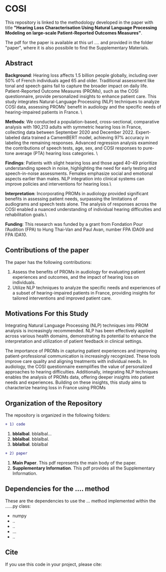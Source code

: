 # COSI
This repository is linked to the methodology developed in the paper with title **"Hearing Loss Characterisation Using Natural Language Processing Modeling on large-scale Patient-Reported Outcomes Measures"**.  

The pdf for the paper is available at this url .... and provided in the folder "paper", where it is also possibile to find the Supplementary Materials.

## **Abstract**

**Background**: Hearing loss affects 1.5 billion people globally, including over 50\% of French individuals aged 65 and older. Traditional assessment like tonal and speech gains fail to capture the broader impact on daily life. Patient-Reported Outcome Measures (PROMs), such as the COSI questionnaire, provide personalized insights to enhance patient care. This study integrates Natural-Language Processing (NLP) techniques to analyze COSI data, assessing PROMs' benefit in audiology and the specific needs of hearing-impaired patients in France. \\

**Methods**: We conducted a population-based, cross-sectional, comparative analysis with 190,213 adults with symmetric hearing loss in France, collecting data between September 2020 and December 2022. Expert-labeled data trained a CamemBERT model, achieving 97\% accuracy in labeling the remaining responses. Advanced regression analysis examined the contributions of speech tests, age, sex, and COSI responses to pure-tone average (PTA) hearing loss categories. \\

**Findings**: Patients with slight hearing loss and those aged 40-49 prioritize understanding speech in noise, highlighting the need for early testing and speech-in-noise assessments. Females emphasize social and emotional aspects earlier than males. NLP integration into clinical systems can improve policies and interventions for hearing loss.\\

**Interpretation**: Incorporating PROMs in audiology provided significant benefits in assessing patient needs, surpassing the limitations of audiograms and speech tests alone. The analysis of responses across the COSI enabled a nuanced understanding of individual hearing difficulties and rehabilitation goals.\\

**Funding**: This research was funded by a grant from Fondation Pour l’Audition (FPA) to Hung Thai-Van and Paul Avan, number FPA IDA09 and FPA IDA10.


## Contributions of the paper
The paper has the following contributions:
1. Assess the benefits of PROMs in audiology for evaluating patient experiences and outcomes, and the impact of hearing loss on individuals.
2. Utilize NLP techniques to analyze the specific needs and experiences of a subset of hearing-impaired patients in France, providing insights for tailored interventions and improved patient care.


## Motivations For this Study

Integrating Natural Language Processing (NLP) techniques into PROM analysis is increasingly recommended. NLP has been effectively applied across various health domains, demonstrating its potential to enhance the interpretation and utilization of patient feedback in clinical settings.

The importance of PROMs in capturing patient experiences and improving patient-professional communication is increasingly recognized. These tools improve care quality and aligning treatments with individual needs. In audiology, the COSI questionnaire exemplifies the value of personalized approaches to hearing difficulties. Additionally, integrating NLP techniques enables the analysis of PROMs data, offering deeper insights into patient needs and experiences. Building on these insights, this study aims to characterize hearing loss in France using PROMs


## Organization of the Repository
The repository is organized in the following folders:

```diff
+ 1) code
```

1.  **bblalbal**. bblalbal...
2. **bblalbal**. bblalbal.
3.  **bblalbal**. bblalbal


```diff
+ 2) paper 
```

1.  **Main Paper**. This pdf represents the main body of the paper.
2.  **Supplementary Information**. This pdf provides all the Supplementary Information.



## Dependencies for the .... method

These are the dependencies to use the ... method implemented within the ......py class:

* numpy
* ..
* ..
* ...
* ..

## Cite

If you use this code in your project, please cite:
